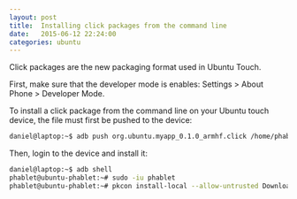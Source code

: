 ```yaml
---
layout: post
title:  Installing click packages from the command line
date:   2015-06-12 22:24:00
categories: ubuntu
---
```


Click packages are the new packaging format used in Ubuntu Touch.

First, make sure that the developer mode is enables: Settings > About Phone > Developer Mode.

To install a click package from the command line on your Ubuntu touch device, the file
must first be pushed to the device:

```bash
daniel@laptop:~$ adb push org.ubuntu.myapp_0.1.0_armhf.click /home/phablet/Downloads/
```


Then, login to the device and install it: 

```bash
daniel@laptop:~$ adb shell
phablet@ubuntu-phablet:~# sudo -iu phablet
phablet@ubuntu-phablet:~# pkcon install-local --allow-untrusted Downloads/org.ubuntu.myapp_0.1.0_armhf.click 
```
